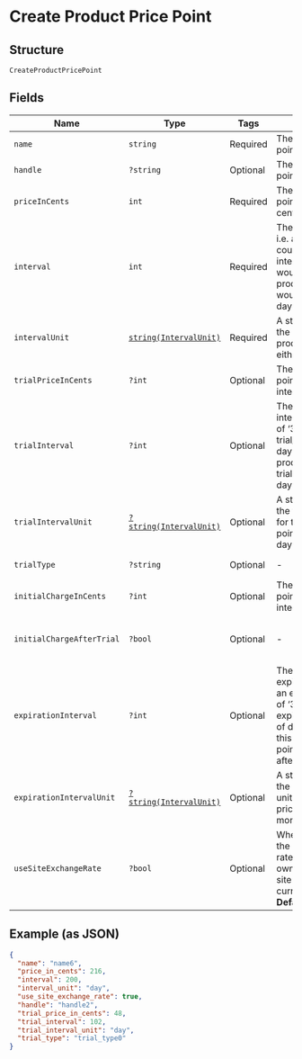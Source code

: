 
# Create Product Price Point

## Structure

`CreateProductPricePoint`

## Fields

| Name | Type | Tags | Description | Getter | Setter |
|  --- | --- | --- | --- | --- | --- |
| `name` | `string` | Required | The product price point name | getName(): string | setName(string name): void |
| `handle` | `?string` | Optional | The product price point API handle | getHandle(): ?string | setHandle(?string handle): void |
| `priceInCents` | `int` | Required | The product price point price, in integer cents | getPriceInCents(): int | setPriceInCents(int priceInCents): void |
| `interval` | `int` | Required | The numerical interval. i.e. an interval of ‘30’ coupled with an interval_unit of day would mean this product price point would renew every 30 days | getInterval(): int | setInterval(int interval): void |
| `intervalUnit` | [`string(IntervalUnit)`](../../doc/models/interval-unit.md) | Required | A string representing the interval unit for this product price point, either month or day | getIntervalUnit(): string | setIntervalUnit(string intervalUnit): void |
| `trialPriceInCents` | `?int` | Optional | The product price point trial price, in integer cents | getTrialPriceInCents(): ?int | setTrialPriceInCents(?int trialPriceInCents): void |
| `trialInterval` | `?int` | Optional | The numerical trial interval. i.e. an interval of ‘30’ coupled with a trial_interval_unit of day would mean this product price point trial would last 30 days. | getTrialInterval(): ?int | setTrialInterval(?int trialInterval): void |
| `trialIntervalUnit` | [`?string(IntervalUnit)`](../../doc/models/interval-unit.md) | Optional | A string representing the trial interval unit for this product price point, either month or day | getTrialIntervalUnit(): ?string | setTrialIntervalUnit(?string trialIntervalUnit): void |
| `trialType` | `?string` | Optional | - | getTrialType(): ?string | setTrialType(?string trialType): void |
| `initialChargeInCents` | `?int` | Optional | The product price point initial charge, in integer cents | getInitialChargeInCents(): ?int | setInitialChargeInCents(?int initialChargeInCents): void |
| `initialChargeAfterTrial` | `?bool` | Optional | - | getInitialChargeAfterTrial(): ?bool | setInitialChargeAfterTrial(?bool initialChargeAfterTrial): void |
| `expirationInterval` | `?int` | Optional | The numerical expiration interval. i.e. an expiration_interval of ‘30’ coupled with an expiration_interval_unit of day would mean this product price point would expire after 30 days. | getExpirationInterval(): ?int | setExpirationInterval(?int expirationInterval): void |
| `expirationIntervalUnit` | [`?string(IntervalUnit)`](../../doc/models/interval-unit.md) | Optional | A string representing the expiration interval unit for this product price point, either month or day | getExpirationIntervalUnit(): ?string | setExpirationIntervalUnit(?string expirationIntervalUnit): void |
| `useSiteExchangeRate` | `?bool` | Optional | Whether or not to use the site's exchange rate or define your own pricing when your site has multiple currencies defined.<br>**Default**: `true` | getUseSiteExchangeRate(): ?bool | setUseSiteExchangeRate(?bool useSiteExchangeRate): void |

## Example (as JSON)

```json
{
  "name": "name6",
  "price_in_cents": 216,
  "interval": 200,
  "interval_unit": "day",
  "use_site_exchange_rate": true,
  "handle": "handle2",
  "trial_price_in_cents": 48,
  "trial_interval": 102,
  "trial_interval_unit": "day",
  "trial_type": "trial_type0"
}
```

